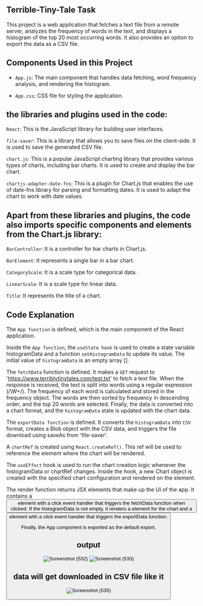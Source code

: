 ## Terrible-Tiny-Tale Task
This project is a web application that fetches a text file from a remote server, analyzes the frequency of words in the text, and displays a histogram of the top 20 most occurring words. It also provides an option to export the data as a CSV file.


## Components Used in this Project


- `App.js`: The main component that handles data fetching, word frequency analysis, and rendering the histogram.

- `App.css`: CSS file for styling the application.



## the libraries and plugins used in the code:

`React`: This is the JavaScript library for building user interfaces.

`file-saver`: This is a library that allows you to save files on the client-side. It is used to save the generated CSV file.

`chart.js`: This is a popular JavaScript charting library that provides various types of charts, including bar charts. It is used to create and display the bar chart.

`chartjs-adapter-date-fns`: This is a plugin for Chart.js that enables the use of date-fns library for parsing and formatting dates. It is used to adapt the chart to work with date values.


## Apart from these libraries and plugins, the code also imports specific components and elements from the Chart.js library:

`BarController`: It is a controller for bar charts in Chart.js.

`BarElement`: It represents a single bar in a bar chart.

`CategoryScale`: It is a scale type for categorical data.

`LinearScale`: It is a scale type for linear data.

`Title`: It represents the title of a chart.


## Code Explanation
The `App function` is defined, which is the main component of the React application.

Inside the `App function`, the `useState hook` is used to create a state variable histogramData and a function `setHistogramData` to update its value. The initial value of `histogramData` is an empty array [].

The `fetchData` function is defined. It makes a `GET` request to 'https://www.terriblytinytales.com/test.txt' to fetch a text file. When the response is received, the text is split into words using a regular expression (/\W+/). The frequency of each word is calculated and stored in the frequency object. The words are then sorted by frequency in descending order, and the top 20 words are selected. Finally, the data is converted into a chart format, and the `histogramData` state is updated with the chart data.

The `exportData function` is defined. It converts the `histogramData` into `CSV` format, creates a Blob object with the CSV data, and triggers the file download using saveAs from 'file-saver'.

A `chartRef` is created using `React.createRef()`. This ref will be used to reference the <canvas> element where the chart will be rendered.

The `useEffect` hook is used to run the chart creation logic whenever the histogramData or chartRef changes. Inside the hook, a new Chart object is created with the specified chart configuration and rendered on the <canvas> element.

The render function returns JSX elements that make up the UI of the app. It contains a <button> element with a click event handler that triggers the fetchData function when clicked. If the histogramData is not empty, it renders a <canvas> element for the chart and a <button> element with a click event handler that triggers the exportData function.

Finally, the App component is exported as the default export.

## output

![Screenshot (532)](https://github.com/umangkumarchaudhary/Terribly-Tiny-Tales/assets/88194464/dfc03a9b-0318-4652-a16b-b8052d88b152)
![Screenshot (533)](https://github.com/umangkumarchaudhary/Terribly-Tiny-Tales/assets/88194464/bb870f1b-ee8d-4690-9f73-1789ed9072ca)

## data will get downloaded in CSV file like it
![Screenshot (535)](https://github.com/umangkumarchaudhary/Terribly-Tiny-Tales/assets/88194464/03d47c3f-dcce-4750-9e13-17561b66f586)


